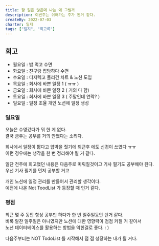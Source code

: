 ```yaml
---
title: 할 일은 많은데 나는 왜 그럴까
description: 이번주는 쉬어가는 주가 된거 같다.
createBy: 2022-07-03
charter: 일지
tags: ["일지", "회고록"]
---
```


## 회고

-   월요일 : 밥 먹고 수면
-   화요일 : 친구랑 잡담하다 수면
-   수요일 : 디지텍고 폴리건 차트 & 노션 도입
-   목요일 : 회사에 바쁜 일정 1 ( ㅠㅠ )
-   금요일 : 회사에 바쁜 일정 2 ( 거의 다 함)
-   토요일 : 회사에 바쁜 일정 3 ( 주말인데 연락? )
-   일요일 : 일정 조율 개인 노션에 일정 생성

### 일요일

오늘은 수영갔다가 뭐 한 게 없다.  
결국 금주는 공부를 거의 안했다는 소리다.

회사에서 일정이 짧다고 압박을 줬기에 퇴근후 에도 신경이 쓰였다 ㅠㅠ  
이런 경우에는 생각을 한 번 정리해야 될 거 같다.

일단 전주에 회고했던 내용은 다음주로 미뤄질것이고 기사 필기도 공부해야 된다.  
우선 기사 필기를 먼저 공부할 거고

개인 노션에 일정 관리를 만들어서 관리할 생각이다.  
예전에 나온 Not ToodList 가 등장할 때 인거 같다.

### 평점

최근 몇 주 동안 항상 공부만 하다가 한 번 일주일동안 쉰거 같다.  
비록 알찬 일주일은 아니였지만 노션에 대한 영향력이 점점 커질 거 같아서  
노션 데이터베이스를 활용하는 방법을 익힌걸로 좋다. : )

다음주부터는 NOT TodoList 를 시작해서 점 점 성장하는 내가 될 거다.

